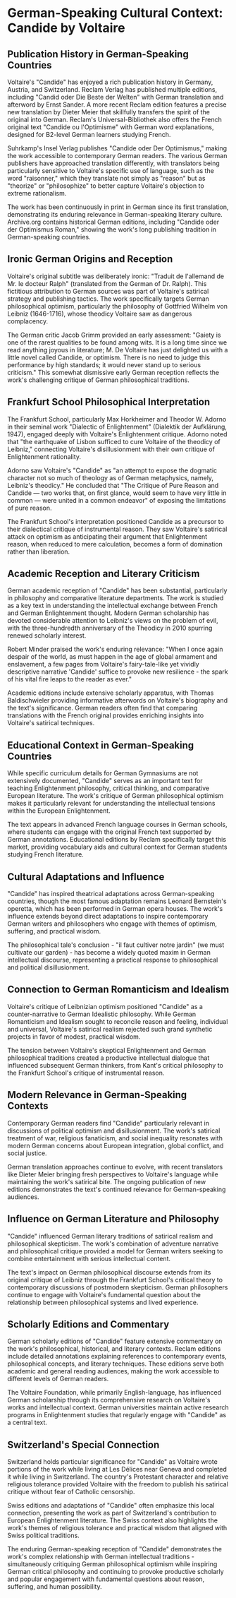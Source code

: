 # German-Speaking Cultural Context: Candide by Voltaire

## Publication History in German-Speaking Countries

Voltaire's "Candide" has enjoyed a rich publication history in Germany, Austria, and Switzerland. Reclam Verlag has published multiple editions, including "Candid oder Die Beste der Welten" with German translation and afterword by Ernst Sander. A more recent Reclam edition features a precise new translation by Dieter Meier that skillfully transfers the spirit of the original into German. Reclam's Universal-Bibliothek also offers the French original text "Candide ou l'Optimisme" with German word explanations, designed for B2-level German learners studying French.

Suhrkamp's Insel Verlag publishes "Candide oder Der Optimismus," making the work accessible to contemporary German readers. The various German publishers have approached translation differently, with translators being particularly sensitive to Voltaire's specific use of language, such as the word "raisonner," which they translate not simply as "reason" but as "theorize" or "philosophize" to better capture Voltaire's objection to extreme rationalism.

The work has been continuously in print in German since its first translation, demonstrating its enduring relevance in German-speaking literary culture. Archive.org contains historical German editions, including "Candide oder der Optimismus Roman," showing the work's long publishing tradition in German-speaking countries.

## Ironic German Origins and Reception

Voltaire's original subtitle was deliberately ironic: "Traduit de l'allemand de Mr. le docteur Ralph" (translated from the German of Dr. Ralph). This fictitious attribution to German sources was part of Voltaire's satirical strategy and publishing tactics. The work specifically targets German philosophical optimism, particularly the philosophy of Gottfried Wilhelm von Leibniz (1646-1716), whose theodicy Voltaire saw as dangerous complacency.

The German critic Jacob Grimm provided an early assessment: "Gaiety is one of the rarest qualities to be found among wits. It is a long time since we read anything joyous in literature; M. De Voltaire has just delighted us with a little novel called Candide, or optimism. There is no need to judge this performance by high standards; it would never stand up to serious criticism." This somewhat dismissive early German reception reflects the work's challenging critique of German philosophical traditions.

## Frankfurt School Philosophical Interpretation

The Frankfurt School, particularly Max Horkheimer and Theodor W. Adorno in their seminal work "Dialectic of Enlightenment" (Dialektik der Aufklärung, 1947), engaged deeply with Voltaire's Enlightenment critique. Adorno noted that "the earthquake of Lisbon sufficed to cure Voltaire of the theodicy of Leibniz," connecting Voltaire's disillusionment with their own critique of Enlightenment rationality.

Adorno saw Voltaire's "Candide" as "an attempt to expose the dogmatic character not so much of theology as of German metaphysics, namely, Leibniz's theodicy." He concluded that "The Critique of Pure Reason and Candide — two works that, on first glance, would seem to have very little in common — were united in a common endeavor" of exposing the limitations of pure reason.

The Frankfurt School's interpretation positioned Candide as a precursor to their dialectical critique of instrumental reason. They saw Voltaire's satirical attack on optimism as anticipating their argument that Enlightenment reason, when reduced to mere calculation, becomes a form of domination rather than liberation.

## Academic Reception and Literary Criticism

German academic reception of "Candide" has been substantial, particularly in philosophy and comparative literature departments. The work is studied as a key text in understanding the intellectual exchange between French and German Enlightenment thought. Modern German scholarship has devoted considerable attention to Leibniz's views on the problem of evil, with the three-hundredth anniversary of the Theodicy in 2010 spurring renewed scholarly interest.

Robert Minder praised the work's enduring relevance: "When I once again despair of the world, as must happen in the age of global armament and enslavement, a few pages from Voltaire's fairy-tale-like yet vividly descriptive narrative 'Candide' suffice to provoke new resilience - the spark of his vital fire leaps to the reader as ever."

Academic editions include extensive scholarly apparatus, with Thomas Baldischwieler providing informative afterwords on Voltaire's biography and the text's significance. German readers often find that comparing translations with the French original provides enriching insights into Voltaire's satirical techniques.

## Educational Context in German-Speaking Countries

While specific curriculum details for German Gymnasiums are not extensively documented, "Candide" serves as an important text for teaching Enlightenment philosophy, critical thinking, and comparative European literature. The work's critique of German philosophical optimism makes it particularly relevant for understanding the intellectual tensions within the European Enlightenment.

The text appears in advanced French language courses in German schools, where students can engage with the original French text supported by German annotations. Educational editions by Reclam specifically target this market, providing vocabulary aids and cultural context for German students studying French literature.

## Cultural Adaptations and Influence

"Candide" has inspired theatrical adaptations across German-speaking countries, though the most famous adaptation remains Leonard Bernstein's operetta, which has been performed in German opera houses. The work's influence extends beyond direct adaptations to inspire contemporary German writers and philosophers who engage with themes of optimism, suffering, and practical wisdom.

The philosophical tale's conclusion - "il faut cultiver notre jardin" (we must cultivate our garden) - has become a widely quoted maxim in German intellectual discourse, representing a practical response to philosophical and political disillusionment.

## Connection to German Romanticism and Idealism

Voltaire's critique of Leibnizian optimism positioned "Candide" as a counter-narrative to German Idealistic philosophy. While German Romanticism and Idealism sought to reconcile reason and feeling, individual and universal, Voltaire's satirical realism rejected such grand synthetic projects in favor of modest, practical wisdom.

The tension between Voltaire's skeptical Enlightenment and German philosophical traditions created a productive intellectual dialogue that influenced subsequent German thinkers, from Kant's critical philosophy to the Frankfurt School's critique of instrumental reason.

## Modern Relevance in German-Speaking Contexts

Contemporary German readers find "Candide" particularly relevant in discussions of political optimism and disillusionment. The work's satirical treatment of war, religious fanaticism, and social inequality resonates with modern German concerns about European integration, global conflict, and social justice.

German translation approaches continue to evolve, with recent translators like Dieter Meier bringing fresh perspectives to Voltaire's language while maintaining the work's satirical bite. The ongoing publication of new editions demonstrates the text's continued relevance for German-speaking audiences.

## Influence on German Literature and Philosophy

"Candide" influenced German literary traditions of satirical realism and philosophical skepticism. The work's combination of adventure narrative and philosophical critique provided a model for German writers seeking to combine entertainment with serious intellectual content.

The text's impact on German philosophical discourse extends from its original critique of Leibniz through the Frankfurt School's critical theory to contemporary discussions of postmodern skepticism. German philosophers continue to engage with Voltaire's fundamental question about the relationship between philosophical systems and lived experience.

## Scholarly Editions and Commentary

German scholarly editions of "Candide" feature extensive commentary on the work's philosophical, historical, and literary contexts. Reclam editions include detailed annotations explaining references to contemporary events, philosophical concepts, and literary techniques. These editions serve both academic and general reading audiences, making the work accessible to different levels of German readers.

The Voltaire Foundation, while primarily English-language, has influenced German scholarship through its comprehensive research on Voltaire's works and intellectual context. German universities maintain active research programs in Enlightenment studies that regularly engage with "Candide" as a central text.

## Switzerland's Special Connection

Switzerland holds particular significance for "Candide" as Voltaire wrote portions of the work while living at Les Délices near Geneva and completed it while living in Switzerland. The country's Protestant character and relative religious tolerance provided Voltaire with the freedom to publish his satirical critique without fear of Catholic censorship.

Swiss editions and adaptations of "Candide" often emphasize this local connection, presenting the work as part of Switzerland's contribution to European Enlightenment literature. The Swiss context also highlights the work's themes of religious tolerance and practical wisdom that aligned with Swiss political traditions.

The enduring German-speaking reception of "Candide" demonstrates the work's complex relationship with German intellectual traditions - simultaneously critiquing German philosophical optimism while inspiring German critical philosophy and continuing to provoke productive scholarly and popular engagement with fundamental questions about reason, suffering, and human possibility.